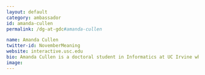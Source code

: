 ```yaml
---
layout: default
category: ambassador
id: amanda-cullen
permalink: /dg-at-gdc#amanda-cullen

name: Amanda Cullen
twitter-id: NovemberMeaning
website: interactive.usc.edu
bio: Amanda Cullen is a doctoral student in Informatics at UC Irvine where she studies video games and queer fandoms.
image:
---
```

